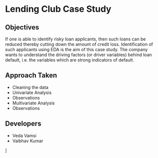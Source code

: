 # Lending Club Case Study

## Objectives

If one is able to identify risky loan applicants, then such loans can be reduced thereby cutting down the amount of credit loss. Identification of such applicants using EDA is the aim of this case study.
The company wants to understand the driving factors (or driver variables) behind loan default, i.e. the variables which are strong indicators of default.

## Approach Taken
- Cleaning the data
- Univariate Analysis
- Observations
- Multivariate Analysis
- Observations

## Developers

- Veda Vamsi
- Vaibhav Kumar


]


